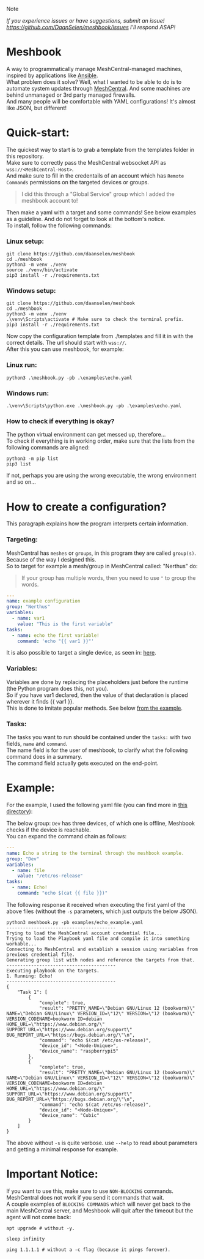 > [!NOTE]
> *If you experience issues or have suggestions, submit an issue! https://github.com/DaanSelen/meshbook/issues I'll respond ASAP!*

# Meshbook

A way to programmatically manage MeshCentral-managed machines, inspired by applications like [Ansible](https://github.com/ansible/ansible).<br>
What problem does it solve? Well, what I wanted to be able to do is to automate system updates through [MeshCentral](https://github.com/ylianst/meshcentral). And some machines are behind unmanaged or 3rd party managed firewalls.<br>
And many people will be comfortable with YAML configurations! It's almost like JSON, but different!<br>

# Quick-start:

The quickest way to start is to grab a template from the templates folder in this repository.<br>
Make sure to correctly pass the MeshCentral websocket API as `wss://<MeshCentral-Host>`.<br>
And make sure to fill in the credentails of an account which has `Remote Commands` permissions on the targeted devices or groups.<br>

> I did this through a "Global Service" group which I added the meshbook account to!

Then make a yaml with a target and some commands! See below examples as a guideline. And do not forget to look at the bottom's notice.<br>
To install, follow the following commands:<br>

### Linux setup:

```shell
git clone https://github.com/daanselen/meshbook
cd ./meshbook
python3 -m venv ./venv
source ./venv/bin/activate
pip3 install -r ./requirements.txt
```

### Windows setup:

```shell
git clone https://github.com/daanselen/meshbook
cd ./meshbook
python3 -m venv ./venv
.\venv\Scripts\activate # Make sure to check the terminal prefix.
pip3 install -r ./requirements.txt
```

Now copy the configuration template from ./templates and fill it in with the correct details. The url should start with `wss://`.<br>
After this you can use meshbook, for example:

### Linux run:

```shell
python3 .\meshbook.py -pb .\examples\echo.yaml
```

### Windows run:

```shell
.\venv\Scripts\python.exe .\meshbook.py -pb .\examples\echo.yaml
```

### How to check if everything is okay?

The python virtual environment can get messed up, therefore...<br>
To check if everything is in working order, make sure that the lists from the following commands are aligned:

```
python3 -m pip list
pip3 list
```

If not, perhaps you are using the wrong executable, the wrong environment and so on...

# How to create a configuration?

This paragraph explains how the program interprets certain information.

### Targeting:

MeshCentral has `meshes` or `groups`, in this program they are called `group(s)`. Because of the way I designed this.<br>
So to target for example a mesh/group in MeshCentral called: "Nerthus" do:

> If your group has multiple words, then you need to use `"` to group the words.

```yaml
---
name: example configuration
group: "Nerthus"
variables:
  - name: var1
    value: "This is the first variable"
tasks:
  - name: echo the first variable!
    command: 'echo "{{ var1 }}"'
```

It is also possible to target a single device, as seen in: [here](./examples/apt_update_example.yaml).<br>

### Variables:

Variables are done by replacing the placeholders just before the runtime (the Python program does this, not you).<br>
So if you have var1 declared, then the value of that declaration is placed wherever it finds {{ var1 }}.<br>
This is done to imitate popular methods. See below [from the example](./examples/variable_usage_example.yaml).<br>

### Tasks:

The tasks you want to run should be contained under the `tasks:` with two fields, `name` and `command`.<br>
The name field is for the user of meshbook, to clarify what the following command does in a summary.<br>
The command field actually gets executed on the end-point.<br>

# Example:

For the example, I used the following yaml file (you can find more in [this directory](./examples/)):

The below group: `Dev` has three devices, of which one is offline, Meshbook checks if the device is reachable.<br>
You can expand the command chain as follows:<br>

```yaml
---
name: Echo a string to the terminal through the meshbook example.
group: "Dev"
variables:
  - name: file
    value: "/etc/os-release"
tasks:
  - name: Echo!
    command: "echo $(cat {{ file }})"
```

The following response it received when executing the first yaml of the above files (without the `-s` parameters, which just outputs the below JSON).

```shell
python3 meshbook.py -pb examples/echo_example.yaml
----------------------------------------
Trying to load the MeshCentral account credential file...
Trying to load the Playbook yaml file and compile it into something workable...
Connecting to MeshCentral and establish a session using variables from previous credential file.
Generating group list with nodes and reference the targets from that.
----------------------------------------
Executing playbook on the targets.
1. Running: Echo!
----------------------------------------
{
    "Task 1": [
        {
            "complete": true,
            "result": "PRETTY_NAME=\"Debian GNU/Linux 12 (bookworm)\" NAME=\"Debian GNU/Linux\" VERSION_ID=\"12\" VERSION=\"12 (bookworm)\" VERSION_CODENAME=bookworm ID=debian HOME_URL=\"https://www.debian.org/\" SUPPORT_URL=\"https://www.debian.org/support\" BUG_REPORT_URL=\"https://bugs.debian.org/\"\n",
            "command": "echo $(cat /etc/os-release)",
            "device_id": "<Node-Unique>",
            "device_name": "raspberrypi5"
        },
        {
            "complete": true,
            "result": "PRETTY_NAME=\"Debian GNU/Linux 12 (bookworm)\" NAME=\"Debian GNU/Linux\" VERSION_ID=\"12\" VERSION=\"12 (bookworm)\" VERSION_CODENAME=bookworm ID=debian HOME_URL=\"https://www.debian.org/\" SUPPORT_URL=\"https://www.debian.org/support\" BUG_REPORT_URL=\"https://bugs.debian.org/\"\n",
            "command": "echo $(cat /etc/os-release)",
            "device_id": "<Node-Unique>",
            "device_name": "Cubic"
        }
    ]
}
```
The above without `-s` is quite verbose. use `--help` to read about parameters and getting a minimal response for example.

# Important Notice:

If you want to use this, make sure to use `NON-BLOCKING` commands. MeshCentral does not work if you send it commands that wait.<br>
A couple examples of `BLOCKING COMMANDS` which will never get back to the main MeshCentral server, and Meshbook will quit after the timeout but the agent will not come back:

```shell
apt upgrade # without -y.

sleep infinity

ping 1.1.1.1 # without a -c flag (because it pings forever).
```
